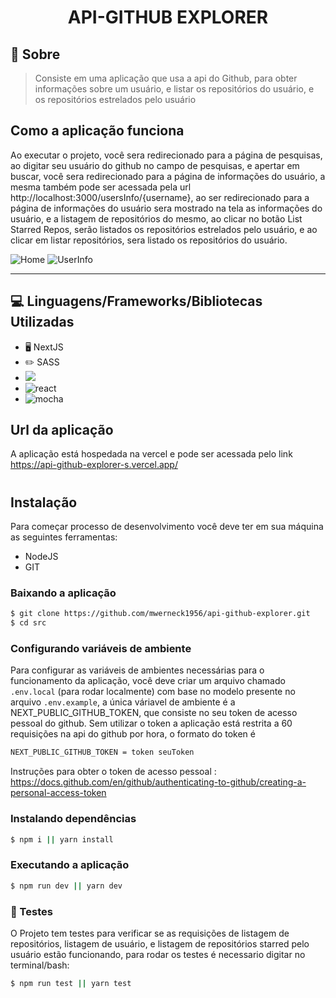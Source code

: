 <h1 align ='center' >  API-GITHUB EXPLORER </h1>

## 🔖 Sobre

> Consiste em  uma aplicação que usa a api do Github, para obter informações sobre um usuário, e listar  os repositórios do usuário, e os repositórios estrelados pelo usuário

## Como a aplicação funciona

Ao executar o projeto, você sera redirecionado para a página de pesquisas, ao digitar seu usuário do github no campo de pesquisas, e apertar em buscar, você sera redirecionado para a página de informações do usuário, a mesma também pode ser acessada pela url http://localhost:3000/usersInfo/{username}, ao ser redirecionado para a página de informações do usuário sera mostrado na tela as informações do usuário, e a listagem de repositórios do mesmo, ao clicar no botão List Starred Repos, serão listados os repositórios estrelados pelo usuário, e ao clicar em listar repositórios, sera listado os repositórios do usuário.

![Home](https://i.imgur.com/MQmEc6E.png)
![UserInfo](https://i.imgur.com/vHenLVV.png)

****

## 💻 Linguagens/Frameworks/Bibliotecas Utilizadas

* 🖥️ NextJS
* ✏️ SASS
* <img src = 'https://badges.aleen42.com/src/javascript.svg'> 
*  <img alt = 'react' src = "https://badges.aleen42.com/src/react.svg">
* <img alt ='mocha' src = 'https://badges.aleen42.com/src/mocha.svg'>

## Url da aplicação

A aplicação está hospedada na vercel e pode ser acessada pelo link https://api-github-explorer-s.vercel.app/

#

## Instalação

Para começar processo de desenvolvimento você deve ter em sua máquina as seguintes ferramentas:

- NodeJS
- GIT

### Baixando a aplicação

```bash
$ git clone https://github.com/mwerneck1956/api-github-explorer.git
$ cd src
```

### Configurando variáveis de ambiente

Para configurar as variáveis de ambientes necessárias para o funcionamento da aplicação, você deve criar um arquivo chamado ```.env.local``` (para rodar localmente) com base no modelo presente no arquivo ```.env.example```, a única váriavel de ambiente é a NEXT_PUBLIC_GITHUB_TOKEN, que consiste no seu token de acesso pessoal do github. Sem utilizar o token a aplicação está restrita a 60 requisições na api do github por hora, o formato do token é 
```bash
NEXT_PUBLIC_GITHUB_TOKEN = token seuToken
```
Instruções para obter o token de acesso pessoal : https://docs.github.com/en/github/authenticating-to-github/creating-a-personal-access-token


### Instalando dependências

```bash
$ npm i || yarn install
```

### Executando a aplicação

```bash
$ npm run dev || yarn dev
```

### 🧪 Testes

O Projeto tem testes para verificar se as requisições de listagem de repositórios, listagem de usuário, e listagem de repositórios starred pelo usuário estão funcionando, para rodar os testes é necessario digitar no terminal/bash:

```bash
$ npm run test || yarn test
```
